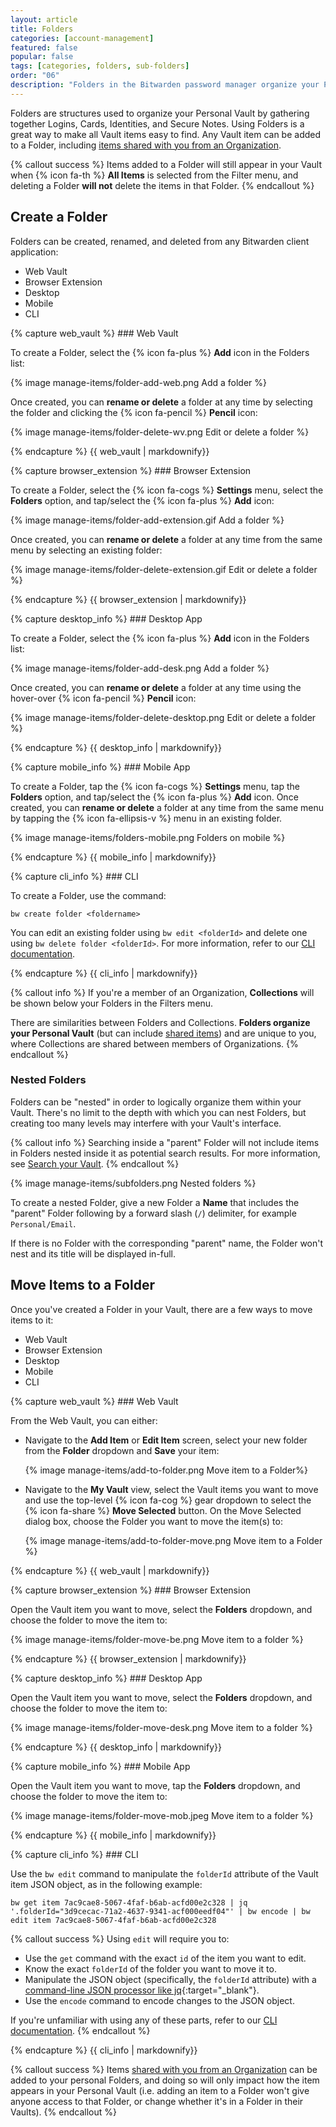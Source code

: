 ```yaml
---
layout: article
title: Folders
categories: [account-management]
featured: false
popular: false
tags: [categories, folders, sub-folders]
order: "06"
description: "Folders in the Bitwarden password manager organize your Personal Vault by gathering together login credentials, cards, identities, and secure notes."
---
```


Folders are structures used to organize your Personal Vault by gathering together Logins, Cards, Identities, and Secure Notes. Using Folders is a great way to make all Vault items easy to find. Any Vault item can be added to a Folder, including [items shared with you from an Organization]({{site.baseurl}}/article/sharing/).

{% callout success %}
Items added to a Folder will still appear in your Vault when {% icon fa-th %} **All Items** is selected from the Filter menu, and deleting a Folder **will not** delete the items in that Folder.
{% endcallout %}

## Create a Folder

Folders can be created, renamed, and deleted from any Bitwarden client application:

<ul class="nav nav-tabs" id="myTab" role="tablist">
  <li class="nav-item" role="presentation">
    <a class="nav-link active" id="wvtab" data-target="#webvault" role="tab" aria-controls="webvault" aria-selected="true">Web Vault</a>
  </li>
  <li class="nav-item" role="presentation">
    <a class="nav-link" id="betab" data-target="#browserextension" role="tab" aria-controls="browserextension" aria-selected="false">Browser Extension</a>
  </li>
  <li class="nav-item" role="presentation">
    <a class="nav-link" id="desktab" data-target="#desktop" role="tab" aria-controls="desktop" aria-selected="false">Desktop</a>
  </li>
  <li class="nav-item" role="presentation">
    <a class="nav-link" id="mobtab" data-target="#mobile" role="tab" aria-controls="mobile" aria-selected="false">Mobile</a>
  </li>
  <li class="nav-item" role="presentation">
    <a class="nav-link" id="clitab" data-target="#cli" role="tab" aria-controls="cli" aria-selected="false">CLI</a>
  </li>
</ul>
<div class="tab-content" id="clientsContent">
  <div class="tab-pane show active" id="webvault" role="tabpanel" aria-labelledby="wvtab">
{% capture web_vault %}
### Web Vault

To create a Folder, select the {% icon fa-plus %} **Add** icon in the Folders list:

{% image manage-items/folder-add-web.png Add a folder %}

Once created, you can **rename or delete** a folder at any time by selecting the folder and clicking the {% icon fa-pencil %} **Pencil** icon:

{% image manage-items/folder-delete-wv.png Edit or delete a folder %}

{% endcapture %}
{{ web_vault | markdownify}}
  </div>
  <div class="tab-pane" id="browserextension" role="tabpanel" aria-labelledby="betab">
{% capture browser_extension %}
### Browser Extension

To create a Folder, select the {% icon fa-cogs %} **Settings** menu, select the **Folders** option, and tap/select the {% icon fa-plus %} **Add** icon:

{% image manage-items/folder-add-extension.gif Add a folder %}

Once created, you can **rename or delete** a folder at any time from the same menu by selecting an existing folder:

{% image manage-items/folder-delete-extension.gif Edit or delete a folder %}

{% endcapture %}
{{ browser_extension | markdownify}}
  </div>
  <div class="tab-pane" id="desktop" role="tabpanel" aria-labelledby="desktab">
{% capture desktop_info %}
### Desktop App

To create a Folder, select the {% icon fa-plus %} **Add** icon in the Folders list:

{% image manage-items/folder-add-desk.png Add a folder %}

Once created, you can **rename or delete** a folder at any time using the hover-over {% icon fa-pencil %} **Pencil** icon:

{% image manage-items/folder-delete-desktop.png Edit or delete a folder %}

{% endcapture %}
{{ desktop_info | markdownify}}
  </div>
  <div class="tab-pane" id="mobile" role="tabpanel" aria-labelledby="mobtab">
{% capture mobile_info %}
### Mobile App

To create a Folder, tap the {% icon fa-cogs %} **Settings** menu, tap the **Folders** option, and tap/select the {% icon fa-plus %} **Add** icon. Once created, you can **rename or delete** a folder at any time from the same menu by tapping the {% icon fa-ellipsis-v %} menu in an existing folder.

{% image manage-items/folders-mobile.png Folders on mobile %}



{% endcapture %}
{{ mobile_info | markdownify}}
  </div>
  <div class="tab-pane" id="cli" role="tabpanel" aria-labelledby="cliab">
{% capture cli_info %}
### CLI

To create a Folder, use the command:

```
bw create folder <foldername>
```

You can edit an existing folder using `bw edit <folderId>` and delete one using `bw delete folder <folderId>`. For more information, refer to our [CLI documentation]({{site.baseurl}}/article/cli/).

{% endcapture %}
{{ cli_info | markdownify}}
  </div>
</div>

{% callout info %}
If you're a member of an Organization, **Collections** will be shown below your Folders in the Filters menu.

There are similarities between Folders and Collections. **Folders organize your Personal Vault** (but can include [shared items]({{site.baseurl}}/article/sharing/)) and are unique to you, where Collections are shared between members of Organizations.
{% endcallout %}

### Nested Folders

Folders can be "nested" in order to logically organize them within your Vault. There's no limit to the depth with which you can nest Folders, but creating too many levels may interfere with your Vault's interface.

{% callout info %}
Searching inside a "parent" Folder will not include items in Folders nested inside it as potential search results. For more information, see [Search your Vault]({{site.baseurl}}/article/searching-vault/).
{% endcallout %}

{% image manage-items/subfolders.png Nested folders %}

To create a nested Folder, give a new Folder a **Name** that includes the "parent" Folder following by a forward slash (`/`) delimiter, for example `Personal/Email`.

If there is no Folder with the corresponding "parent" name, the Folder won't nest and its title will be displayed in-full.

## Move Items to a Folder

Once you've created a Folder in your Vault, there are a few ways to move items to it:

<ul class="nav nav-tabs" id="myTab" role="tablist">
  <li class="nav-item" role="presentation">
    <a class="nav-link active" id="wvtab2" data-target="#webvault2" role="tab" aria-controls="webvault2" aria-selected="true">Web Vault</a>
  </li>
  <li class="nav-item" role="presentation">
    <a class="nav-link" id="betab2" data-target="#browserextension2" role="tab" aria-controls="browserextension2" aria-selected="false">Browser Extension</a>
  </li>
  <li class="nav-item" role="presentation">
    <a class="nav-link" id="desktab2" data-target="#desktop2" role="tab" aria-controls="desktop2" aria-selected="false">Desktop</a>
  </li>
  <li class="nav-item" role="presentation">
    <a class="nav-link" id="mobtab2" data-target="#mobile2" role="tab" aria-controls="mobile2" aria-selected="false">Mobile</a>
  </li>
  <li class="nav-item" role="presentation">
    <a class="nav-link" id="clitab2" data-target="#cli2" role="tab" aria-controls="cli2" aria-selected="false">CLI</a>
  </li>
</ul>
<div class="tab-content" id="clientsContent">
  <div class="tab-pane show active" id="webvault2" role="tabpanel" aria-labelledby="wvtab2">
{% capture web_vault %}
### Web Vault

From the Web Vault, you can either:

- Navigate to the **Add Item** or **Edit Item** screen, select your new folder from the **Folder** dropdown and **Save** your item:

   {% image manage-items/add-to-folder.png Move item to a Folder%}
- Navigate to the **My Vault** view, select the Vault items you want to move and use the top-level {% icon fa-cog %} gear dropdown to select the {% icon fa-share %} **Move Selected** button. On the Move Selected dialog box, choose the Folder you want to move the item(s) to:

   {% image manage-items/add-to-folder-move.png Move item to a Folder %}

{% endcapture %}
{{ web_vault | markdownify}}
  </div>
  <div class="tab-pane" id="browserextension2" role="tabpanel" aria-labelledby="betab2">
{% capture browser_extension %}
### Browser Extension

Open the Vault item you want to move, select the **Folders** dropdown, and choose the folder to move the item to:

{% image manage-items/folder-move-be.png Move item to a folder %}

{% endcapture %}
{{ browser_extension | markdownify}}
  </div>
  <div class="tab-pane" id="desktop2" role="tabpanel" aria-labelledby="desktab2">
{% capture desktop_info %}
### Desktop App

Open the Vault item you want to move, select the **Folders** dropdown, and choose the folder to move the item to:

{% image manage-items/folder-move-desk.png Move item to a folder %}

{% endcapture %}
{{ desktop_info | markdownify}}
  </div>
  <div class="tab-pane" id="mobile2" role="tabpanel" aria-labelledby="mobtab2">
{% capture mobile_info %}
### Mobile App

Open the Vault item you want to move, tap the **Folders** dropdown, and choose the folder to move the item to:

{% image manage-items/folder-move-mob.jpeg Move item to a folder %}

{% endcapture %}
{{ mobile_info | markdownify}}
  </div>
  <div class="tab-pane" id="cli2" role="tabpanel" aria-labelledby="cliab2">
{% capture cli_info %}
### CLI

Use the `bw edit` command to manipulate the `folderId` attribute of the Vault item JSON object, as in the following example:

```
bw get item 7ac9cae8-5067-4faf-b6ab-acfd00e2c328 | jq '.folderId="3d9cecac-71a2-4637-9341-acf000eedf04"' | bw encode | bw edit item 7ac9cae8-5067-4faf-b6ab-acfd00e2c328
```

{% callout success %}
Using `edit` will require you to:
- Use the `get` command with the exact `id` of the item you want to edit.
- Know the exact `folderId` of the folder you want to move it to.
- Manipulate the JSON object (specifically, the `folderId` attribute) with a [command-line JSON processor like jq](https://stedolan.github.io/jq/){:target="\_blank"}.
- Use the `encode` command to encode changes to the JSON object.

If you're unfamiliar with using any of these parts, refer to our [CLI documentation]({{site.baseurl}}/article/cli/).
{% endcallout %}

{% endcapture %}
{{ cli_info | markdownify}}
  </div>
</div>

{% callout success %}
Items [shared with you from an Organization]({{site.baseurl}}/article/sharing/) can be added to your personal Folders, and doing so will only impact how the item appears in your Personal Vault (i.e. adding an item to a Folder won't give anyone access to that Folder, or change whether it's in a Folder in their Vaults).
{% endcallout %}
